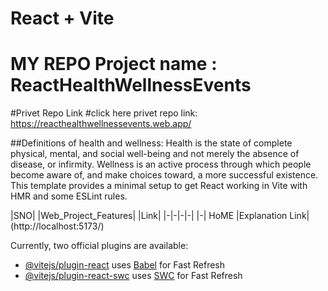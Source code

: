 # React + Vite
# MY REPO Project name : ReactHealthWellnessEvents
#Privet Repo Link
#click here privet repo link: https://reacthealthwellnessevents.web.app/


##Definitions of health and wellness: Health is the state of complete physical, mental, and social well-being and not merely the absence of disease, or infirmity. Wellness is an active process through which people become aware of, and make choices toward, a more successful existence.
This template provides a minimal setup to get React working in Vite with HMR and some ESLint rules.

|SNO| |Web_Project_Features| |Link| 
|-|-|-|-|
|-| HoME |Explanation Link|(http://localhost:5173/)

Currently, two official plugins are available:

- [@vitejs/plugin-react](https://github.com/vitejs/vite-plugin-react/blob/main/packages/plugin-react/README.md) uses [Babel](https://babeljs.io/) for Fast Refresh
- [@vitejs/plugin-react-swc](https://github.com/vitejs/vite-plugin-react-swc) uses [SWC](https://swc.rs/) for Fast Refresh
